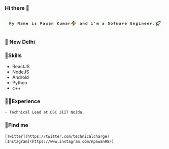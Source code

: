### Hi there 👋

![pawan](https://github.com/npawan98/npawan98/blob/master/pawan.gif)

### 📌 New Delhi
### 🚀Skills
- ReactJS
- NodeJS
- Android
- Python
- c++
### 👨‍💼Experience
    - Technical Lead at DSC JIIT Noida.

### 🤪Find me 
    [Twitter](https://twitter.com/technicalcharge)
    [Instagram](https://www.instagram.com/npawan98/)
<!--
**npawan98/npawan98** is a ✨ _special_ ✨ repository because its `README.md` (this file) appears on your GitHub profile.

Here are some ideas to get you started:

- 🔭 I’m currently working on ...
- 🌱 I’m currently learning ...
- 👯 I’m looking to collaborate on ...
- 🤔 I’m looking for help with ...
- 💬 Ask me about ...
- 📫 How to reach me: ...
- 😄 Pronouns: ...
- ⚡ Fun fact: ...
-->
